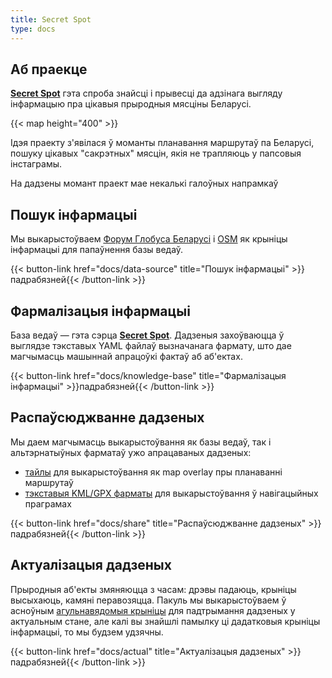 ```yaml
---
title: Secret Spot
type: docs
---
```


## Аб праекце

**[Secret Spot](https://secret-spot-by.com/)** гэта спроба знайсці і прывесці да адзінага выгляду інфармацыю 
пра цікавыя прыродныя мясціны Беларусі.

{{< map height="400" >}}

Ідэя праекту з'явілася ў моманты планавання маршрутаў па Беларусі, 
пошуку цікавых "сакрэтных" мясцін, якія не трапляюць у папсовыя інстаграмы.

На дадзены момант праект мае некалькі галоўных напрамкаў

## Пошук інфармацыі

Мы выкарыстоўваем [Форум Глобуса Беларусі](https://fgb.by/) і [OSM](https://www.openstreetmap.org/) 
як крыніцы інфармацыі для папаўнення базы ведаў.

{{< button-link href="docs/data-source" title="Пошук інфармацыі" >}}падрабязней{{< /button-link >}}


## Фармалізацыя інфармацыі

База ведаў — гэта сэрца **[Secret Spot](https://secret-spot-by.com/)**. Дадзеныя захоўваюцца ў выглядзе тэкставых YAML 
файлаў вызначанага фармату, што дае магчымасць машыннай апрацоўкі фактаў аб аб'ектах.

{{< button-link href="docs/knowledge-base" title="Фармалізацыя інфармацыі" >}}падрабязней{{< /button-link >}}

## Распаўсюджванне дадзеных

Мы даем магчымасць выкарыстоўвання як базы ведаў, так і альтэрнатыўных фарматаў ужо апрацаваных дадзеных:

- [тайлы](docs/share/#тайлы) для выкарыстоўвання як map overlay пры планаванні маршрутаў
- [тэкставыя KML/GPX фарматы](docs/share/#тэкставыя-фарматы) для выкарыстоўвання ў навігацыйных праграмах

{{< button-link href="docs/share" title="Распаўсюджванне дадзеных" >}}падрабязней{{< /button-link >}}

## Актуалізацыя дадзеных

Прыродныя аб'екты змяняюцца з часам: дрэвы падаюць, крыніцы высыхаюць, камяні перавозяцца. Пакуль мы выкарыстоўваем 
ў асноўным [агульнавядомыя крыніцы](docs/data-source) для падтрымання дадзеных у актуальным стане, 
але калі вы знайшлі памылку ці дадатковыя крыніцы інфармацыі, то мы будзем удзячны.

{{< button-link href="docs/actual" title="Актуалізацыя дадзеных" >}}падрабязней{{< /button-link >}}

